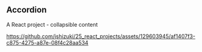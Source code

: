 ## Accordion

A React project - collapsible content

https://github.com/jshizuki/25_react_projects/assets/129603945/af1407f3-c875-4275-a87e-08f4c28aa534


